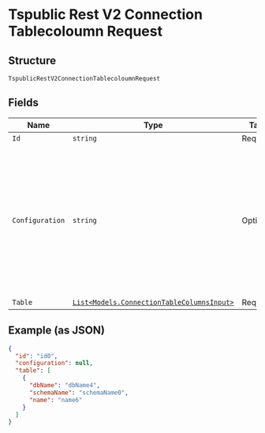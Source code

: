 
# Tspublic Rest V2 Connection Tablecoloumn Request

## Structure

`TspublicRestV2ConnectionTablecoloumnRequest`

## Fields

| Name | Type | Tags | Description |
|  --- | --- | --- | --- |
| `Id` | `string` | Required | GUID of the connection |
| `Configuration` | `string` | Optional | A JSON object of the connection metadata. If this field is left empty, then the configuration saved in the connection is considered.<br><br>To get the tables based on a different configuration, include required attributes in the connection configuration JSON.<br><br>Example:<br><br>Get tables from Snowflake with a different user account than specified in the connection: {"user":"test_user","password":"test_pwd","role":"test_role"}<br><br>Get tables from Redshift for different database than specified in the connection: {"database":"test_db"} |
| `Table` | [`List<Models.ConnectionTableColumnsInput>`](../../doc/models/connection-table-columns-input.md) | Required | A JSON object of database, schema and table combination |

## Example (as JSON)

```json
{
  "id": "id0",
  "configuration": null,
  "table": [
    {
      "dbName": "dbName4",
      "schemaName": "schemaName0",
      "name": "name6"
    }
  ]
}
```

